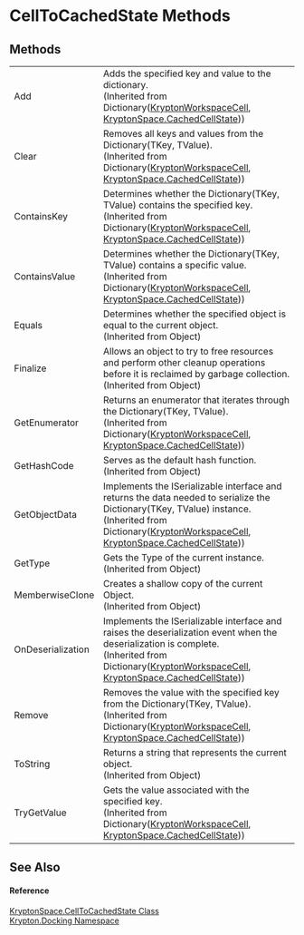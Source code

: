 # CellToCachedState Methods




## Methods
<table>
<tr>
<td>Add</td>
<td>Adds the specified key and value to the dictionary.<br />(Inherited from Dictionary(<a href="b97e121c-fcc0-2249-475a-015f2aa73754.md">KryptonWorkspaceCell</a>, <a href="1fec9171-e8d8-f929-bfd3-c00d574cd45f.md">KryptonSpace.CachedCellState</a>))</td></tr>
<tr>
<td>Clear</td>
<td>Removes all keys and values from the Dictionary(TKey, TValue).<br />(Inherited from Dictionary(<a href="b97e121c-fcc0-2249-475a-015f2aa73754.md">KryptonWorkspaceCell</a>, <a href="1fec9171-e8d8-f929-bfd3-c00d574cd45f.md">KryptonSpace.CachedCellState</a>))</td></tr>
<tr>
<td>ContainsKey</td>
<td>Determines whether the Dictionary(TKey, TValue) contains the specified key.<br />(Inherited from Dictionary(<a href="b97e121c-fcc0-2249-475a-015f2aa73754.md">KryptonWorkspaceCell</a>, <a href="1fec9171-e8d8-f929-bfd3-c00d574cd45f.md">KryptonSpace.CachedCellState</a>))</td></tr>
<tr>
<td>ContainsValue</td>
<td>Determines whether the Dictionary(TKey, TValue) contains a specific value.<br />(Inherited from Dictionary(<a href="b97e121c-fcc0-2249-475a-015f2aa73754.md">KryptonWorkspaceCell</a>, <a href="1fec9171-e8d8-f929-bfd3-c00d574cd45f.md">KryptonSpace.CachedCellState</a>))</td></tr>
<tr>
<td>Equals</td>
<td>Determines whether the specified object is equal to the current object.<br />(Inherited from Object)</td></tr>
<tr>
<td>Finalize</td>
<td>Allows an object to try to free resources and perform other cleanup operations before it is reclaimed by garbage collection.<br />(Inherited from Object)</td></tr>
<tr>
<td>GetEnumerator</td>
<td>Returns an enumerator that iterates through the Dictionary(TKey, TValue).<br />(Inherited from Dictionary(<a href="b97e121c-fcc0-2249-475a-015f2aa73754.md">KryptonWorkspaceCell</a>, <a href="1fec9171-e8d8-f929-bfd3-c00d574cd45f.md">KryptonSpace.CachedCellState</a>))</td></tr>
<tr>
<td>GetHashCode</td>
<td>Serves as the default hash function.<br />(Inherited from Object)</td></tr>
<tr>
<td>GetObjectData</td>
<td>Implements the ISerializable interface and returns the data needed to serialize the Dictionary(TKey, TValue) instance.<br />(Inherited from Dictionary(<a href="b97e121c-fcc0-2249-475a-015f2aa73754.md">KryptonWorkspaceCell</a>, <a href="1fec9171-e8d8-f929-bfd3-c00d574cd45f.md">KryptonSpace.CachedCellState</a>))</td></tr>
<tr>
<td>GetType</td>
<td>Gets the Type of the current instance.<br />(Inherited from Object)</td></tr>
<tr>
<td>MemberwiseClone</td>
<td>Creates a shallow copy of the current Object.<br />(Inherited from Object)</td></tr>
<tr>
<td>OnDeserialization</td>
<td>Implements the ISerializable interface and raises the deserialization event when the deserialization is complete.<br />(Inherited from Dictionary(<a href="b97e121c-fcc0-2249-475a-015f2aa73754.md">KryptonWorkspaceCell</a>, <a href="1fec9171-e8d8-f929-bfd3-c00d574cd45f.md">KryptonSpace.CachedCellState</a>))</td></tr>
<tr>
<td>Remove</td>
<td>Removes the value with the specified key from the Dictionary(TKey, TValue).<br />(Inherited from Dictionary(<a href="b97e121c-fcc0-2249-475a-015f2aa73754.md">KryptonWorkspaceCell</a>, <a href="1fec9171-e8d8-f929-bfd3-c00d574cd45f.md">KryptonSpace.CachedCellState</a>))</td></tr>
<tr>
<td>ToString</td>
<td>Returns a string that represents the current object.<br />(Inherited from Object)</td></tr>
<tr>
<td>TryGetValue</td>
<td>Gets the value associated with the specified key.<br />(Inherited from Dictionary(<a href="b97e121c-fcc0-2249-475a-015f2aa73754.md">KryptonWorkspaceCell</a>, <a href="1fec9171-e8d8-f929-bfd3-c00d574cd45f.md">KryptonSpace.CachedCellState</a>))</td></tr>
</table>

## See Also


#### Reference
<a href="5d984de8-8744-d45a-0133-ef85f1c88542.md">KryptonSpace.CellToCachedState Class</a>  
<a href="98399376-cf41-9454-4b4d-4fab2ca20bc7.md">Krypton.Docking Namespace</a>  
